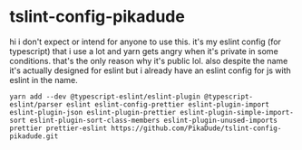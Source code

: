 # tslint-config-pikadude

hi i don't expect or intend for anyone to use this. it's my eslint config (for typescript) that i use a lot and yarn gets angry when it's private in some conditions. that's the only reason why it's public lol. also despite the name it's actually designed for eslint but i already have an eslint config for js with eslint in the name.

`yarn add --dev @typescript-eslint/eslint-plugin @typescript-eslint/parser eslint eslint-config-prettier eslint-plugin-import eslint-plugin-json eslint-plugin-prettier eslint-plugin-simple-import-sort eslint-plugin-sort-class-members eslint-plugin-unused-imports prettier prettier-eslint https://github.com/PikaDude/tslint-config-pikadude.git`